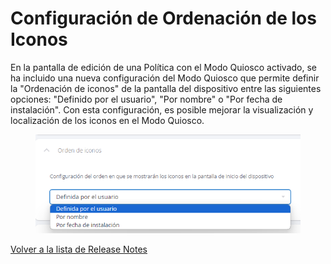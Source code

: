 # Configuración de Ordenación de los Iconos

En la pantalla de edición de una Política con el Modo Quiosco activado, se ha incluido una nueva configuración del Modo Quiosco que permite definir la "Ordenación de iconos" de la pantalla del dispositivo entre las siguientes opciones: "Definido por el usuario", "Por nombre" o "Por fecha de instalación". Con esta configuración, es posible mejorar la visualización y localización de los iconos en el Modo Quiosco.

<figure><img src="../../.gitbook/assets/image (156).png" alt="" width="488"><figcaption></figcaption></figure>

[Volver a la lista de Release Notes](./)&#x20;
